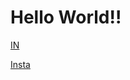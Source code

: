 <h1 class="lg"> Hello World!!</h1>

<p><a href="https://www.linkedin.com/in/vaishnavav99">IN</a></p>
<p><a href="https://www.instagram.com/vaishnavav99/">Insta</a></p>

